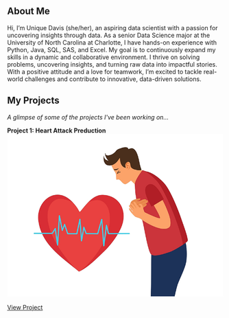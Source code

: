 <!--Section 1: My Introduction-->
## About Me
Hi, I’m Unique Davis (she/her), an aspiring data scientist with a passion for uncovering insights through data. As a senior Data Science major at the University of North Carolina at Charlotte, I have hands-on experience with Python, Java, SQL, SAS, and Excel. My goal is to continuously expand my skills in a dynamic and collaborative environment. I thrive on solving problems, uncovering insights, and turning raw data into impactful stories. With a positive attitude and a love for teamwork, I’m excited to tackle real-world challenges and contribute to innovative, data-driven solutions.

<!--Section 2: Key Projects-->
## My Projects
*A glimpse of some of the projects I've been working on...*



**Project 1: Heart Attack Preduction**
![image](docs/heart-attack-feel-like-800x600.png)

[View Project](README.md)
